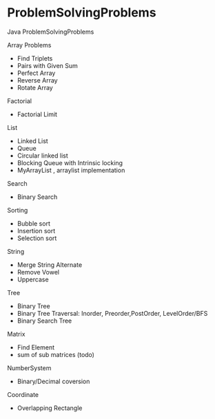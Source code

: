 # ProblemSolvingProblems
Java ProblemSolvingProblems 

Array Problems
- Find Triplets
- Pairs with Given Sum
- Perfect Array
- Reverse Array
- Rotate Array

Factorial
- Factorial Limit

List
- Linked List
- Queue
- Circular linked list
- Blocking Queue with Intrinsic locking
- MyArrayList , arraylist implementation

Search
- Binary Search

Sorting 
- Bubble sort
- Insertion sort
- Selection sort

String
- Merge String Alternate
- Remove Vowel
- Uppercase

Tree 
- Binary Tree 
- Binary Tree Traversal: Inorder, Preorder,PostOrder, LevelOrder/BFS
- Binary Search Tree

Matrix
- Find Element
- sum of sub matrices (todo)

NumberSystem
- Binary/Decimal coversion

Coordinate
- Overlapping Rectangle






